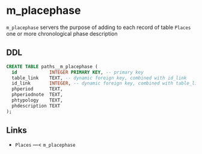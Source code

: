 # m_placephase

`m_placephase` servers  the purpose of adding to each record of table `Places` one or more
chronological phase description

## DDL

```sql
CREATE TABLE paths__m_placephase (
  id            INTEGER PRIMARY KEY, -- primary key
  table_link    TEXT, -- dynamic foreign key, combined with id_link
  id_link       INTEGER, -- dynamic foreign key, combined with table_link
  phperiod      TEXT,
  phperiodnote  TEXT,
  phtypology    TEXT,
  phdescription TEXT
);
```

## Links
- `Places` —< `m_placephase`
